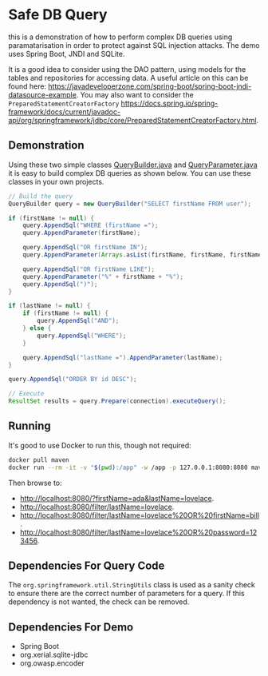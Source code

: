 # Safe DB Query

this is a demonstration of how to perform complex DB queries using paramatarisation in order to protect against SQL injection attacks. The demo uses Spring Boot, JNDI and SQLite.

It is a good idea to consider using the DAO pattern, using models for the tables and repositories for accessing data. A useful article on this can be found here: <https://javadeveloperzone.com/spring-boot/spring-boot-jndi-datasource-example>. You may also want to consider the `PreparedStatementCreatorFactory` <https://docs.spring.io/spring-framework/docs/current/javadoc-api/org/springframework/jdbc/core/PreparedStatementCreatorFactory.html>.

## Demonstration

Using these two simple classes [QueryBuilder.java](/src/main/java/com/antfie/safedbquery/QueryBuilder.java) and [QueryParameter.java](/src/main/java/com/antfie/safedbquery/QueryParameter.java) it is easy to build complex DB queries as shown below. You can use these classes in your own projects.

```java
// Build the query
QueryBuilder query = new QueryBuilder("SELECT firstName FROM user");

if (firstName != null) {
    query.AppendSql("WHERE (firstName =");
    query.AppendParameter(firstName);

    query.AppendSql("OR firstName IN");
    query.AppendParameter(Arrays.asList(firstName, firstName, firstName));

    query.AppendSql("OR firstName LIKE");
    query.AppendParameter("%" + firstName + "%");
    query.AppendSql(")");
}

if (lastName != null) {
    if (firstName != null) {
        query.AppendSql("AND");
    } else {
        query.AppendSql("WHERE");
    }

    query.AppendSql("lastName =").AppendParameter(lastName);
}

query.AppendSql("ORDER BY id DESC");

// Execute
ResultSet results = query.Prepare(connection).executeQuery();
```

## Running

It's good to use Docker to run this, though not required:

```bash
docker pull maven
docker run --rm -it -v "$(pwd):/app" -w /app -p 127.0.0.1:8080:8080 maven mvn spring-boot:run
```

Then browse to:

- <http://localhost:8080/?firstName=ada&lastName=lovelace>.
- <http://localhost:8080/filter/lastName=lovelace>.
- <http://localhost:8080/filter/lastName=lovelace%20OR%20firstName=bill>.
- <http://localhost:8080/filter/lastName=lovelace%20OR%20password=123456>.

## Dependencies For Query Code

The `org.springframework.util.StringUtils` class is used as a sanity check to ensure there are the correct number of parameters for a query. If this dependency is not wanted, the check can be removed.

## Dependencies For Demo

* Spring Boot
* org.xerial.sqlite-jdbc
* org.owasp.encoder
